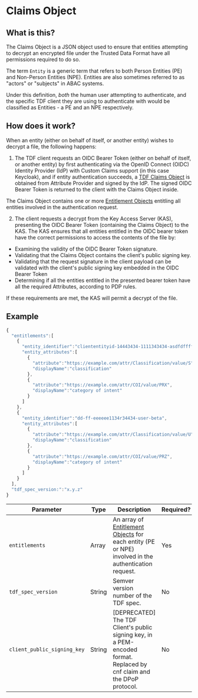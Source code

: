 # Claims Object

## What is this?

The Claims Object is a JSON object used to ensure that entities
attempting to decrypt an encrypted file under the Trusted Data Format
have all permissions required to do so.

The term `Entity` is a generic term that refers to both Person Entities (PE)
and Non-Person Entities (NPE). Entities are also sometimes referred to as "actors" or "subjects"
in ABAC systems.

Under this definition, *both* the human user attempting to authenticate, and the specific TDF client they are using to authenticate with would be classified as Entities - a PE and an NPE respectively.

## How does it work?

When an entity (either on behalf of itself, or another entity) wishes to decrypt a file, 
the following happens:

1. The TDF client requests an OIDC Bearer Token (either on behalf of itself, or another entity) 
by first authenticating via the
OpenID Connect (OIDC) Identity Provider (IdP) with Custom Claims
support (in this case Keycloak), and if entity authentication succeeds, a
[TDF Claims Object](../schema/ClaimsObject.md) is obtained from
Attribute Provider and signed by the IdP.  The signed OIDC Bearer Token is
returned to the client with the Claims Object inside. 

The Claims Object contains one or more [Entitlement Objects](EntitlementObject.md) entitling all entities
involved in the authentication request.

2. The client requests a decrypt from the Key Access Server (KAS), 
presenting the OIDC Bearer Token (containing the Claims Object) to the KAS.
The KAS ensures that all entities entitled in the OIDC bearer token have the 
correct permissions to access the contents of the file by:

- Examining the validity of the OIDC Bearer Token signature.
- Validating that the Claims Object contains the client's public signing key.
- Validating that the request signature in the client payload can be validated
with the client's public signing key embedded in the OIDC Bearer Token
- Determining if all the entities entitled in the presented bearer token have all the required Attributes,
according to PDP rules.

If these requirements are met, the KAS will permit a decrypt of the file.

## Example

```javascript
{
  "entitlements":[
    {
      "entity_identifier":"cliententityid-14443434-1111343434-asdfdffff",
      "entity_attributes":[
        {
          "attribute":"https://example.com/attr/Classification/value/S",
          "displayName":"classification"
        },
        {
          "attribute":"https://example.com/attr/COI/value/PRX",
          "displayName":"category of intent"
        }
      ]
    },
    {
      "entity_identifier":"dd-ff-eeeeee1134r34434-user-beta",
      "entity_attributes":[
        {
          "attribute":"https://example.com/attr/Classification/value/U",
          "displayName":"classification"
        },
        {
          "attribute":"https://example.com/attr/COI/value/PRZ",
          "displayName":"category of intent"
        }
      ]
    }
  ],
  "tdf_spec_version:":"x.y.z"
}
```

| Parameter                   | Type   | Description                                                                                                                              | Required?          |
|-----------------------------|--------|------------------------------------------------------------------------------------------------------------------------------------------|--------------------|
| `entitlements`              | Array  | An array of [Entitlement Objects](EntitlementObject.md) for each entity (PE or NPE) involved in the authentication request.              | Yes                |
| `tdf_spec_version`          | String | Semver version number of the TDF spec.                                                                                                   | No                 |
| `client_public_signing_key` | String | [DEPRECATED] The TDF Client's public signing key, in a PEM-encoded format. Replaced by cnf claim and the DPoP protocol.                  | No                 |
